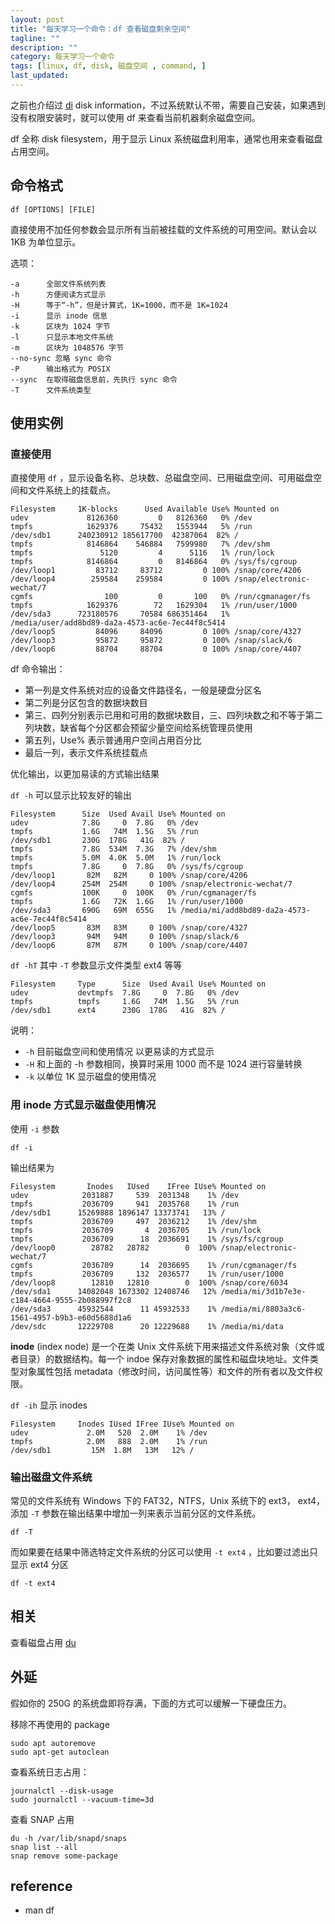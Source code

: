 ```yaml
---
layout: post
title: "每天学习一个命令：df 查看磁盘剩余空间"
tagline: ""
description: ""
category: 每天学习一个命令
tags: [linux, df, disk, 磁盘空间 , command, ]
last_updated:
---
```


之前也介绍过 [di](/post/2017/10/disk-information-command.html) disk information，不过系统默认不带，需要自己安装，如果遇到没有权限安装时，就可以使用 df 来查看当前机器剩余磁盘空间。

df 全称 disk filesystem，用于显示 Linux 系统磁盘利用率，通常也用来查看磁盘占用空间。

## 命令格式

    df [OPTIONS] [FILE]

直接使用不加任何参数会显示所有当前被挂载的文件系统的可用空间。默认会以 1KB 为单位显示。

选项：

    -a      全部文件系统列表
    -h      方便阅读方式显示
    -H      等于“-h”，但是计算式，1K=1000，而不是 1K=1024
    -i      显示 inode 信息
    -k      区块为 1024 字节
    -l      只显示本地文件系统
    -m      区块为 1048576 字节
    --no-sync 忽略 sync 命令
    -P      输出格式为 POSIX
    --sync  在取得磁盘信息前，先执行 sync 命令
    -T      文件系统类型

## 使用实例

### 直接使用

直接使用 `df` ，显示设备名称、总块数、总磁盘空间、已用磁盘空间、可用磁盘空间和文件系统上的挂载点。

    Filesystem     1K-blocks      Used Available Use% Mounted on
    udev             8126360         0   8126360   0% /dev
    tmpfs            1629376     75432   1553944   5% /run
    /dev/sdb1      240230912 185617700  42387064  82% /
    tmpfs            8146864    546884   7599980   7% /dev/shm
    tmpfs               5120         4      5116   1% /run/lock
    tmpfs            8146864         0   8146864   0% /sys/fs/cgroup
    /dev/loop1         83712     83712         0 100% /snap/core/4206
    /dev/loop4        259584    259584         0 100% /snap/electronic-wechat/7
    cgmfs                100         0       100   0% /run/cgmanager/fs
    tmpfs            1629376        72   1629304   1% /run/user/1000
    /dev/sda3      723180576     70584 686351464   1% /media/user/add8bd89-da2a-4573-ac6e-7ec44f8c5414
    /dev/loop5         84096     84096         0 100% /snap/core/4327
    /dev/loop3         95872     95872         0 100% /snap/slack/6
    /dev/loop6         88704     88704         0 100% /snap/core/4407

df 命令输出：

- 第一列是文件系统对应的设备文件路径名，一般是硬盘分区名
- 第二列是分区包含的数据块数目
- 第三、四列分别表示已用和可用的数据块数目，三、四列块数之和不等于第二列块数，缺省每个分区都会预留少量空间给系统管理员使用
- 第五列，Use% 表示普通用户空间占用百分比
- 最后一列，表示文件系统挂载点

优化输出，以更加易读的方式输出结果

`df -h` 可以显示比较友好的输出

    Filesystem      Size  Used Avail Use% Mounted on
    udev            7.8G     0  7.8G   0% /dev
    tmpfs           1.6G   74M  1.5G   5% /run
    /dev/sdb1       230G  178G   41G  82% /
    tmpfs           7.8G  534M  7.3G   7% /dev/shm
    tmpfs           5.0M  4.0K  5.0M   1% /run/lock
    tmpfs           7.8G     0  7.8G   0% /sys/fs/cgroup
    /dev/loop1       82M   82M     0 100% /snap/core/4206
    /dev/loop4      254M  254M     0 100% /snap/electronic-wechat/7
    cgmfs           100K     0  100K   0% /run/cgmanager/fs
    tmpfs           1.6G   72K  1.6G   1% /run/user/1000
    /dev/sda3       690G   69M  655G   1% /media/mi/add8bd89-da2a-4573-ac6e-7ec44f8c5414
    /dev/loop5       83M   83M     0 100% /snap/core/4327
    /dev/loop3       94M   94M     0 100% /snap/slack/6
    /dev/loop6       87M   87M     0 100% /snap/core/4407

`df -hT` 其中 `-T` 参数显示文件类型 ext4 等等

    Filesystem     Type      Size  Used Avail Use% Mounted on
    udev           devtmpfs  7.8G     0  7.8G   0% /dev
    tmpfs          tmpfs     1.6G   74M  1.5G   5% /run
    /dev/sdb1      ext4      230G  178G   41G  82% /

说明：

- `-h`  目前磁盘空间和使用情况 以更易读的方式显示
- `-H`  和上面的 -h 参数相同，换算时采用 1000 而不是 1024 进行容量转换
- `-k`  以单位 1K 显示磁盘的使用情况

### 用 inode 方式显示磁盘使用情况
使用 `-i` 参数

    df -i

输出结果为

    Filesystem       Inodes   IUsed    IFree IUse% Mounted on
    udev            2031887     539  2031348    1% /dev
    tmpfs           2036709     941  2035768    1% /run
    /dev/sdb1      15269888 1896147 13373741   13% /
    tmpfs           2036709     497  2036212    1% /dev/shm
    tmpfs           2036709       4  2036705    1% /run/lock
    tmpfs           2036709      18  2036691    1% /sys/fs/cgroup
    /dev/loop0        28782   28782        0  100% /snap/electronic-wechat/7
    cgmfs           2036709      14  2036695    1% /run/cgmanager/fs
    tmpfs           2036709     132  2036577    1% /run/user/1000
    /dev/loop8        12810   12810        0  100% /snap/core/6034
    /dev/sda1      14082048 1673302 12408746   12% /media/mi/3d1b7e3e-c184-4664-9555-2b088997f2c8
    /dev/sda3      45932544      11 45932533    1% /media/mi/8803a3c6-1561-4957-b9b3-e60d5688d1a6
    /dev/sdc       12229708      20 12229688    1% /media/mi/data

**inode** (index node) 是一个在类 Unix 文件系统下用来描述文件系统对象（文件或者目录）的数据结构。每一个 indoe 保存对象数据的属性和磁盘块地址。文件类型对象属性包括 metadata（修改时间，访问属性等）和文件的所有者以及文件权限。

`df -ih` 显示 inodes

    Filesystem     Inodes IUsed IFree IUse% Mounted on
    udev             2.0M   520  2.0M    1% /dev
    tmpfs            2.0M   888  2.0M    1% /run
    /dev/sdb1         15M  1.8M   13M   12% /

### 输出磁盘文件系统
常见的文件系统有 Windows 下的 FAT32，NTFS，Unix 系统下的 ext3， ext4，添加 `-T` 参数在输出结果中增加一列来表示当前分区的文件系统。

    df -T

而如果要在结果中筛选特定文件系统的分区可以使用 `-t ext4` ，比如要过滤出只显示 ext4 分区

    df -t ext4

## 相关

查看磁盘占用 [du](/post/2018/03/du-find-out-which-fold-take-space.html)

## 外延
假如你的 250G 的系统盘即将存满，下面的方式可以缓解一下硬盘压力。

移除不再使用的 package

	sudo apt autoremove
	sudo apt-get autoclean

查看系统日志占用：

	journalctl --disk-usage
	sudo journalctl --vacuum-time=3d


查看 SNAP 占用

	du -h /var/lib/snapd/snaps
	snap list --all
	snap remove some-package

## reference

- man df
